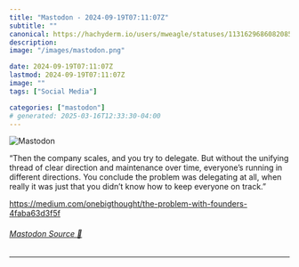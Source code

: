 ```yaml
---
title: "Mastodon - 2024-09-19T07:11:07Z"
subtitle: ""
canonical: https://hachyderm.io/users/mweagle/statuses/113162968608208521
description:
image: "/images/mastodon.png"

date: 2024-09-19T07:11:07Z
lastmod: 2024-09-19T07:11:07Z
image: ""
tags: ["Social Media"]

categories: ["mastodon"]
# generated: 2025-03-16T12:33:30-04:00
---
```

![Mastodon](/images/mastodon.png)

<p>“Then the company scales, and you try to delegate. But without the unifying thread of clear direction and maintenance over time, everyone’s running in different directions. You conclude the problem was delegating at all, when really it was just that you didn’t know how to keep everyone on track.”</p><p><a href="https://medium.com/onebigthought/the-problem-with-founders-4faba63d3f5f" target="_blank" rel="nofollow noopener noreferrer" translate="no"><span class="invisible">https://</span><span class="ellipsis">medium.com/onebigthought/the-p</span><span class="invisible">roblem-with-founders-4faba63d3f5f</span></a></p>


###### [Mastodon Source 🐘](https://hachyderm.io/@mweagle/113162968608208521)

___
